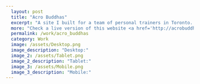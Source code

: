 ```yaml
---
  layout: post
  title: "Acro Buddhas"
  excerpt: "A site I built for a team of personal trainers in Toronto. A more robust version is in the process of being designed and is set to go live in early August."
  more: "Check a live version of this website <a href='http://acrobuddhas.github.io/'here. </a>"
  permalink: /work/acro_buddhas
  category: Work
  image: /assets/Desktop.png
  image_description: "Desktop:"
  image_2: /assets/Tablet.png
  image_2_description: "Tablet:"
  image_3: /assets/Mobile.png
  image_3_description: "Mobile:"
---
```


